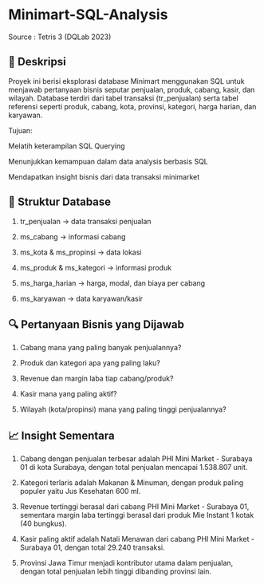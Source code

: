 # Minimart-SQL-Analysis
Source : Tetris 3 (DQLab 2023)

## 📌 Deskripsi

Proyek ini berisi eksplorasi database Minimart menggunakan SQL untuk menjawab pertanyaan bisnis seputar penjualan, produk, cabang, kasir, dan wilayah.
Database terdiri dari tabel transaksi (tr_penjualan) serta tabel referensi seperti produk, cabang, kota, provinsi, kategori, harga harian, dan karyawan.

Tujuan:

Melatih keterampilan SQL Querying

Menunjukkan kemampuan dalam data analysis berbasis SQL

Mendapatkan insight bisnis dari data transaksi minimarket

## 📂 Struktur Database

1. tr_penjualan → data transaksi penjualan

2. ms_cabang → informasi cabang

3. ms_kota & ms_propinsi → data lokasi

4. ms_produk & ms_kategori → informasi produk

5. ms_harga_harian → harga, modal, dan biaya per cabang

6. ms_karyawan → data karyawan/kasir

## 🔍 Pertanyaan Bisnis yang Dijawab

1. Cabang mana yang paling banyak penjualannya?

2. Produk dan kategori apa yang paling laku?

3. Revenue dan margin laba tiap cabang/produk?

4. Kasir mana yang paling aktif?

5. Wilayah (kota/propinsi) mana yang paling tinggi penjualannya?

## 📈 Insight Sementara

1. Cabang dengan penjualan terbesar adalah PHI Mini Market - Surabaya 01 di kota Surabaya, dengan total penjualan mencapai 1.538.807 unit.

2. Kategori terlaris adalah Makanan & Minuman, dengan produk paling populer yaitu Jus Kesehatan 600 ml.

3. Revenue tertinggi berasal dari cabang PHI Mini Market - Surabaya 01, sementara margin laba tertinggi berasal dari produk Mie Instant 1 kotak (40 bungkus).

4. Kasir paling aktif adalah Natali Menawan dari cabang PHI Mini Market - Surabaya 01, dengan total 29.240 transaksi.

5. Provinsi Jawa Timur menjadi kontributor utama dalam penjualan, dengan total penjualan lebih tinggi dibanding provinsi lain.
